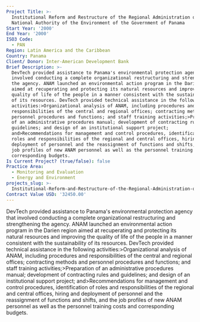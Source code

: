 ```yaml
---
Project Title: >-
  Institutional Reform and Restructure of the Regional Administration of the
  National Authority of the Environment of the Government of Panama
Start Year: '2000'
End Year: '2000'
ISO3 Code:
  - PAN
Region: Latin America and the Caribbean
Country: Panama
Client/ Donor: Inter-American Development Bank
Brief Description: >-
  DevTech provided assistance to Panama's environmental protection agency that
  involved conducting a complete organizational restructuring and strengthening
  the agency. ANAM launched an environmental action program in the Darien region
  aimed at recuperating and protecting its natural resources and improving the
  quality of life of the people in a manner consistent with the sustainability
  of its resources. DevTech provided technical assistance in the following
  activities:>Organizational analysis of ANAM, including procedures and
  responsibilities of the central and regional offices; contracting methods and
  personnel procedures and functions; and staff training activities;>Preparation
  of an administrative procedures manual; development of contracting rules and
  guidelines; and design of an institutional support project;
  and>Recommendations for management and control procedures, identification of
  roles and responsibilities of the regional and central offices, hiring and
  deployment of personnel and the reassignment of functions and shifts, and the
  job profiles of new ANAM personnel as well as the personnel training costs and
  corresponding budgets.
Is Current Project? (true/false): false
Practice Area:
  - Monitoring and Evaluation
  - Energy and Environment
projects_slug: >-
  Institutional-Reform-and-Restructure-of-the-Regional-Administration-of-the-National-Authority-of-the
Contract Value USD: '32450.00'
---
```

DevTech provided assistance to Panama's environmental protection agency that involved conducting a complete organizational restructuring and strengthening the agency. ANAM launched an environmental action program in the Darien region aimed at recuperating and protecting its natural resources and improving the quality of life of the people in a manner consistent with the sustainability of its resources. DevTech provided technical assistance in the following activities:>Organizational analysis of ANAM, including procedures and responsibilities of the central and regional offices; contracting methods and personnel procedures and functions; and staff training activities;>Preparation of an administrative procedures manual; development of contracting rules and guidelines; and design of an institutional support project; and>Recommendations for management and control procedures, identification of roles and responsibilities of the regional and central offices, hiring and deployment of personnel and the reassignment of functions and shifts, and the job profiles of new ANAM personnel as well as the personnel training costs and corresponding budgets.